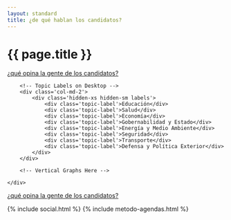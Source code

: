 ```yaml
---
layout: standard
title: ¿de qué hablan los candidatos?
---
```


<!-- Next Question -->
<div class='row'>
    <div class='col-sm-6'>
        <h1 class='thin orange'>{{ page.title }}</h1>
    </div>
    <div class='col-sm-6 tright'>
        <a class='next-question' href='{{ site.baseurl }}/pages/percepcion-ciudadana'>
            <span class='question'>¿qué opina la gente de los candidatos?</span> <i class='icon-arrow-right'></i>
        </a>
    </div>
</div>


<div class='row row-topics'>
    <div class='tabla-comparativa' id='charts'>

        <!-- Topic Labels on Desktop -->
        <div class='col-md-2'>
            <div class='hidden-xs hidden-sm labels'>
                <div class='topic-label'>Educación</div>
                <div class='topic-label'>Salud</div>
                <div class='topic-label'>Economía</div>
                <div class='topic-label'>Gobernabilidad y Estado</div>
                <div class='topic-label'>Energía y Medio Ambiente</div>
                <div class='topic-label'>Seguridad</div>
                <div class='topic-label'>Transporte</div>
                <div class='topic-label'>Defensa y Política Exterior</div>
            </div>
        </div>

        <!-- Vertical Graphs Here -->

    </div>
</div>

<div class='row'>
    <div class='col-sm-12 tright'>
        <a class='next-question' href='{{ site.baseurl }}/pages/percepcion-ciudadana'>
            <span class='question'>¿qué opina la gente de los candidatos?</span> <i class='icon-arrow-right'></i>
        </a>
    </div>
</div>

{% include social.html %}
{% include metodo-agendas.html %}

<!-- Libraries -->
<script src="{{ site.baseurl }}/js/lib/d3.v3.min.js" charset="utf-8"></script>
<script src="{{ site.baseurl }}/js/lib/underscore.js" charset="utf-8"></script>
<script src="{{ site.baseurl }}/js/lib/backbone.js" charset="utf-8"></script>
<script src="{{ site.baseurl }}/js/candidatometro.js"></script>
<script>

    var data = [
        {name: 'Evelyn Matthei',         url: 'agenda_matthei.json',          img: 'fot_evelyn_matthei.jpg'},
        {name: 'Michelle Bachelet',      url: 'agenda_bachelet.json',         img: 'fot_michelle_bachelet.jpg'},
        {name: 'Marco Enríquez-Ominami', url: 'agenda_enriquez_ominami.json', img: 'fot_marco_enriquez-ominami.jpg'},
        {name: 'Alfredo Sfeir',          url: 'agenda_sfeir.json',            img: 'fot_alfredo_sfeir.jpg'},
        {name: 'Roxana Miranda',         url: 'agenda_miranda.json',          img: 'fot_roxana_miranda.jpg'},
        {name: 'Marcel Claude',          url: 'agenda_claude.json',           img: 'fot_marcel_claude.jpg'},
        {name: 'Ricardo Israel',         url: 'agenda_israel.json',           img: 'fot_ricardo_israel.jpg'},
        {name: 'Tomás Jocelyn-Holt',     url: 'agenda_jocelyn_holt.json',     img: 'fot_tomas_jocelyn-holt.jpg'},
        {name: 'franco parisi',          url: 'agenda_parisi.json',           img: 'fot_franco_parisi.jpg'}
    ];

    data.forEach(function(d) {
        d.url = '{{ site.baseurl }}/data/agenda/' + d.url;
    });

    var mdset = Candidatometro.MultiDataset().data(data);

    var bubbleChart = new Candidatometro.BubbleChart()
        .mdataset(mdset);

    // <div class='col-md-1'>
    //   <div class='avatar'>
    //     <img class='img-circle img-responsive' src='{{ site.baseurl }}/img/fot_evelyn_matthei.jpg'>
    //     <h6 class='bold uc'>Evelyn Matthei</h6>
    //   </div>
    //
    //   <div class='graph'>
    //     <div class='graph-cell'>
    //       <div class='visible-xs visible-sm topic-label'>Educación</div>
    //     </div>
    //     <div class='graph-cell'>
    //       <div class='visible-xs visible-sm topic-label'>Salud</div>
    //     </div>
    //     <div class='graph-cell'>
    //       <div class='visible-xs visible-sm topic-label'>Economía</div>
    //     </div>
    //     <div class='graph-cell'>
    //       <div class='visible-xs visible-sm topic-label'>Gobernabilidad y Estado</div>
    //     </div>
    //     <div class='graph-cell'>
    //       <div class='visible-xs visible-sm topic-label'>Energía y Medio Ambiente</div>
    //     </div>
    //     <div class='graph-cell'>
    //       <div class='visible-xs visible-sm topic-label'>Seguridad</div>
    //     </div>
    //     <div class='graph-cell'>
    //       <div class='visible-xs visible-sm topic-label'>Transporte</div>
    //     </div>
    //     <div class='graph-cell'>
    //       <div class='visible-xs visible-sm topic-label'>Defensa y Política Exterior</div>
    //     </div>
    //   </div>
    // </div>


    var colCandidato = d3.select('#charts').selectAll('div.col-md-1')
        .data(data)
        .enter()
        .append('div')
        .attr('class', 'col-md-1');

    var divAvatar = colCandidato.append('div')
        .attr('class', 'avatar');

    var divChart = colCandidato.append('div')
        .attr('class', 'graph');

    divAvatar.append('img')
        .attr('class', 'img-circle img-responsive')
        .attr('src', function(d) { return '{{ site.baseurl }}/img/' + d.img; });

    divAvatar.append('h6')
        .attr('class', 'bold uc')
        .text(function(d) { return d.name; });

    divChart.call(bubbleChart);

</script>